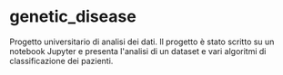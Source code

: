 # genetic_disease
Progetto universitario di analisi dei dati.
Il progetto è stato scritto su un notebook Jupyter e presenta l'analisi di un dataset e vari algoritmi di classificazione dei pazienti.
